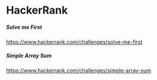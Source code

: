 # HackerRank

##### Solve me First
https://www.hackerrank.com/challenges/solve-me-first

##### Simple Array Sum
https://www.hackerrank.com/challenges/simple-array-sum 